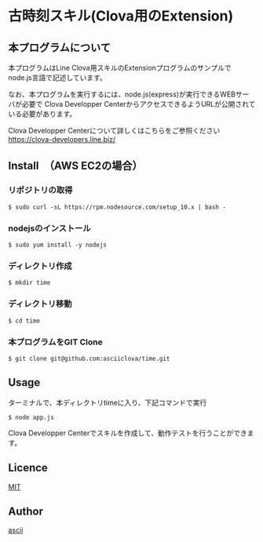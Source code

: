 古時刻スキル(Clova用のExtension)
====

## 本プログラムについて
本プログラムはLine Clova用スキルのExtensionプログラムのサンプルで
node.js言語で記述しています。

なお、本プログラムを実行するには、node.js(express)が実行できるWEBサーバが必要で
Clova Developper CenterからアクセスできるようURLが公開されている必要があります。

Clova Developper Centerについて詳しくはこちらをご参照ください
https://clova-developers.line.biz/

## Install　（AWS EC2の場合）
### リポジトリの取得
`$ sudo curl -sL https://rpm.nodesource.com/setup_10.x | bash -`

### nodejsのインストール

`$ sudo yum install -y nodejs`

### ディレクトリ作成
`$ mkdir time`

### ディレクトリ移動
`$ cd time`

### 本プログラムをGIT Clone

`$ git clone git@github.com:asciiclova/time.git`

## Usage

ターミナルで、本ディレクトリtimeに入り、下記コマンドで実行

`$ node app.js`

Clova Developper Centerでスキルを作成して、動作テストを行うことができます。

## Licence

[MIT](https://github.com/ascii/tool/blob/master/LICENCE)

## Author

[ascii](https://github.com/ascii)
